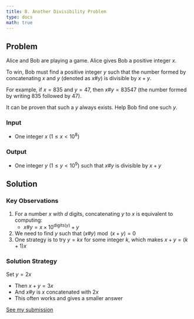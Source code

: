 ```yaml
---
title: B. Another Divisibility Problem
type: docs
math: true
---
```


## Problem

Alice and Bob are playing a game. Alice gives Bob a positive integer $x$.

To win, Bob must find a positive integer $y$ such that the number formed by concatenating $x$ and $y$ (denoted as $x \# y$) is divisible by $x + y$.

For example, if $x = 835$ and $y = 47$, then $x \# y = 83547$ (the number formed by writing 835 followed by 47).

It can be proven that such a $y$ always exists. Help Bob find one such $y$.

### Input
- One integer $x$ ($1 \leq x < 10^8$)

### Output
- One integer $y$ ($1 \leq y < 10^9$) such that $x \# y$ is divisible by $x + y$

## Solution

### Key Observations

1. For a number $x$ with $d$ digits, concatenating $y$ to $x$ is equivalent to computing:
   - $x \# y = x \times 10^{\text{digits}(y)} + y$
2. We need to find $y$ such that $(x \# y) \bmod (x + y) = 0$
3. One strategy is to try $y = kx$ for some integer $k$, which makes $x + y = (k+1)x$

### Solution Strategy
Set $y = 2x$
   - Then $x + y = 3x$
   - And $x \# y$ is $x$ concatenated with $2x$
   - This often works and gives a smaller answer

[See my submission](https://codeforces.com/contest/2140/submission/337889269)